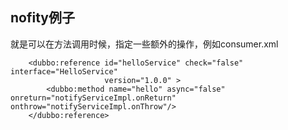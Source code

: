 ## nofity例子
就是可以在方法调用时候，指定一些额外的操作，例如consumer.xml
```
    <dubbo:reference id="helloService" check="false" interface="HelloService"
                     version="1.0.0" >
        <dubbo:method name="hello" async="false" onreturn="notifyServiceImpl.onReturn" onthrow="notifyServiceImpl.onThrow"/>
    </dubbo:reference>
```